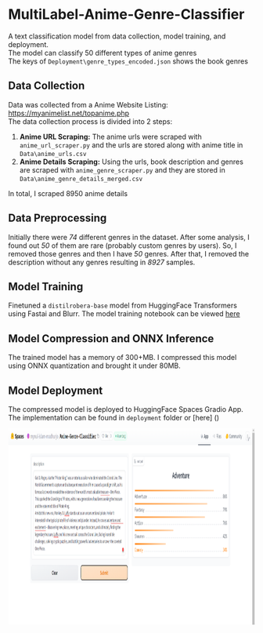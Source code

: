 # MultiLabel-Anime-Genre-Classifier

A text classification model from data collection, model training, and deployment. <br/>
The model can classify 50 different types of anime genres <br/>The keys of `Deployment\genre_types_encoded.json` shows the book genres

 ## Data Collection

Data was collected from a Anime Website Listing: https://myanimelist.net/topanime.php <br/>The data collection process is divided into 2 steps:

1. **Anime URL Scraping:** The anime urls were scraped with `anime_url_scraper.py` and the urls are stored along with anime title in `Data\anime_urls.csv`
2. **Anime Details Scraping:** Using the urls, book description and genres are scraped with `anime_genre_scraper.py` and they are stored in `Data\anime_genre_details_merged.csv`

In total, I scraped 8950 anime details

## Data Preprocessing

Initially there were *74* different genres in the dataset. After some analysis, I found out *50* of them are rare (probably custom genres by users). So, I removed those genres and then I have *50* genres. After that, I removed the description without any genres resulting in *8927* samples.

## Model Training

Finetuned a `distilrobera-base` model from HuggingFace Transformers using Fastai and Blurr. The model training notebook can be viewed [here](anime_multilabel_text_classification.ipynb)

## Model Compression and ONNX Inference

The trained model has a memory of 300+MB. I compressed this model using ONNX quantization and brought it under 80MB. 

## Model Deployment

The compressed model is deployed to HuggingFace Spaces Gradio App. The implementation can be found in `deployment` folder or [here] ()

<img src = "Deployment/gradio_app.PNG" width="800" height="400">


